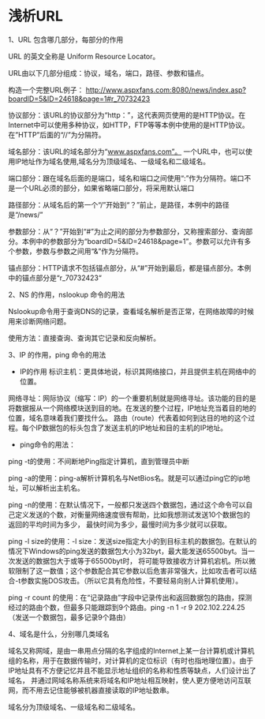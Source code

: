 #  浅析URL

1、URL 包含哪几部分，每部分的作用

URL 的英文全称是 Uniform Resource Locator。

URL由以下几部分组成：协议，域名，端口，路径、参数和锚点。

构造一个完整URL例子： 
http://www.aspxfans.com:8080/news/index.asp?boardID=5&ID=24618&page=1#r_70732423

协议部分：该URL的协议部分为“http：”，这代表网页使用的是HTTP协议。在Internet中可以使用多种协议，如HTTP，FTP等等本例中使用的是HTTP协议。在”HTTP”后面的“//”为分隔符。

域名部分：该URL的域名部分为“www.aspxfans.com”。 一个URL中，也可以使用IP地址作为域名使用,域名分为顶级域名、一级域名和二级域名。

端口部分：跟在域名后面的是端口，域名和端口之间使用“:”作为分隔符。端口不是一个URL必须的部分，如果省略端口部分，将采用默认端口

路径部分：从域名后的第一个“/”开始到“？”前止，是路径，本例中的路径是“/news/”

参数部分：从“？”开始到“#”为止之间的部分为参数部分，又称搜索部分、查询部分。本例中的参数部分为“boardID=5&ID=24618&page=1”。参数可以允许有多个参数，参数与参数之间用“&”作为分隔符。

锚点部分：HTTP请求不包括锚点部分，从“#”开始到最后，都是锚点部分。本例中的锚点部分是“r_70732423“


2、NS 的作用，nslookup 命令的用法

Nslookup命令用于查询DNS的记录，查看域名解析是否正常，在网络故障的时候用来诊断网络问题。

使用方法：直接查询、查询其它记录和反向解析。

3、IP 的作用，ping 命令的用法
* IP的作用
标识主机：更具体地说，标识其网络接口，并且提供主机在网络中的位置。

网络寻址：网际协议（缩写：IP）的一个重要机制就是网络寻址。该功能的目的是将数据报从一个网络模块送到目的地。在发送的整个过程，IP地址充当着目的地的位置，域名意味着我们要找什么。
路由（route）代表着如何到达目的地的这个过程。每个IP数据包的标头包含了发送主机的IP地址和目的主机的IP地址。

* ping命令的用法：

ping -t的使用：不间断地Ping指定计算机，直到管理员中断

ping -a的使用：ping-a解析计算机名与NetBios名。就是可以通过ping它的ip地址，可以解析出主机名。

ping -n的使用：在默认情况下，一般都只发送四个数据包，通过这个命令可以自己定义发送的个数，对衡量网络速度很有帮助，比如我想测试发送10个数据包的返回的平均时间为多少，
最快时间为多少，最慢时间为多少就可以获取。

ping -l size的使用：-l size：发送size指定大小的到目标主机的数据包。在默认的情况下Windows的ping发送的数据包大小为32byt，最大能发送65500byt。当一次发送的数据包大于或等于65500byt时，
将可能导致接收方计算机宕机。所以微软限制了这一数值；这个参数配合其它参数以后危害非常强大，比如攻击者可以结合-t参数实施DOS攻击。（所以它具有危险性，不要轻易向别人计算机使用）。

ping -r count 的使用：在“记录路由”字段中记录传出和返回数据包的路由，探测经过的路由个数，但最多只能跟踪到9个路由。ping -n 1 -r 9 202.102.224.25 （发送一个数据包，最多记录9个路由）


4、域名是什么，分别哪几类域名

域名又称网域，是由一串用点分隔的名字组成的Internet上某一台计算机或计算机组的名称，用于在数据传输时，对计算机的定位标识（有时也指地理位置）。由于IP地址具有不方便记忆并且不能显示地址组织的名称和性质等缺点，人们设计出了域名，
并通过网域名称系统来将域名和IP地址相互映射，使人更方便地访问互联网，而不用去记住能够被机器直接读取的IP地址数串。

域名分为顶级域名、一级域名和二级域名。
